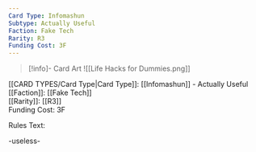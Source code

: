 ```yaml
---
Card Type: Infomashun
Subtype: Actually Useful
Faction: Fake Tech
Rarity: R3
Funding Cost: 3F
---
```

> [!info]- Card Art
> ![[Life Hacks for Dummies.png]]

[[CARD TYPES/Card Type|Card Type]]: [[Infomashun]] - Actually Useful  
[[Faction]]: [[Fake Tech]]  
[[Rarity]]: [[R3]]  
Funding Cost: 3F  

Rules Text:  

-useless-